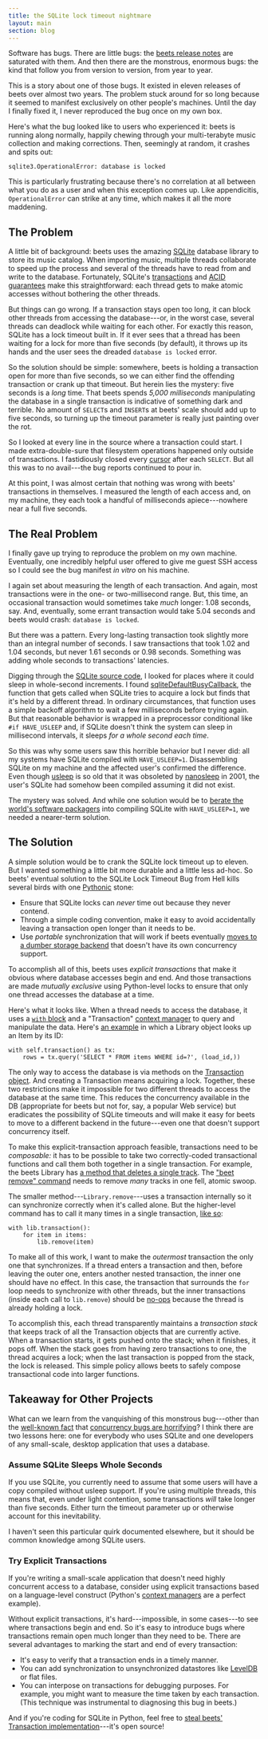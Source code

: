 ```yaml
---
title: the SQLite lock timeout nightmare
layout: main
section: blog
---
```

Software has bugs. There are little bugs: the [beets release notes][relnotes] are saturated with them. And then there are the monstrous, enormous bugs: the kind that follow you from version to version, from year to year.

[relnotes]: http://readthedocs.org/docs/beets/-/changelog.html

This is a story about one of those bugs. It existed in eleven releases of beets over almost two years. The problem stuck around for so long because it seemed to manifest exclusively on other people's machines. Until the day I finally fixed it, I never reproduced the bug once on my own box.

Here's what the bug looked like to users who experienced it: beets is running along normally, happily chewing through your multi-terabyte music collection and making corrections. Then, seemingly at random, it crashes and spits out:

    sqlite3.OperationalError: database is locked

This is particularly frustrating because there's no correlation at all between what you do as a user and when this exception comes up. Like appendicitis, `OperationalError` can strike at any time, which makes it all the more maddening.

## The Problem

A little bit of background: beets uses the amazing [SQLite][] database library to store its music catalog. When importing music, multiple threads collaborate to speed up the process and several of the threads have to read from and write to the database. Fortunately, SQLite's [transactions][] and [ACID guarantees][] make this straightforward: each thread gets to make atomic accesses without bothering the other threads.

[ACID guarantees]: http://en.wikipedia.org/wiki/ACID

But things can go wrong. If a transaction stays open too long, it can block other threads from accessing the database---or, in the worst case, several threads can deadlock while waiting for each other. For exactly this reason, SQLite has a lock timeout built in. If it ever sees that a thread has been waiting for a lock for more than five seconds (by default), it throws up its hands and the user sees the dreaded `database is locked` error.

So the solution should be simple: somewhere, beets is holding a transaction open for more than five seconds, so we can either find the offending transaction or crank up that timeout. But herein lies the mystery: five seconds is a *long* time. That beets spends *5,000 milliseconds* manipulating the database in a single transaction is indicative of something dark and terrible. No amount of `SELECT`s and `INSERT`s at beets' scale should add up to five seconds, so turning up the timeout parameter is really just painting over the rot.

So I looked at every line in the source where a transaction could start. I made extra-double-sure that filesystem operations happened only outside of transactions. I fastidiously closed every [cursor][] after each `SELECT`. But all this was to no avail---the bug reports continued to pour in.

At this point, I was almost certain that nothing was wrong with beets' transactions in themselves. I measured the length of each access and, on my machine, they each took a handful of milliseconds apiece---nowhere near a full five seconds.

## The Real Problem

I finally gave up trying to reproduce the problem on my own machine. Eventually, one incredibly helpful user offered to give me guest SSH access so I could see the bug manifest *in vitro* on his machine.

I again set about measuring the length of each transaction. And again, most transactions were in the one- or two-millisecond range. But, this time, an occasional transaction would sometimes take *much* longer: 1.08 seconds, say. And, eventually, some errant transaction would take 5.04 seconds and beets would crash: `database is locked`.

But there was a pattern. Every long-lasting transaction took slightly more than an integral number of seconds. I saw transactions that took 1.02 and 1.04 seconds, but never 1.61 seconds or 0.98 seconds. Something was adding whole seconds to transactions' latencies.

Digging through the [SQLite source code][sqlite source], I looked for places where it could sleep in whole-second increments. I found [sqliteDefaultBusyCallback][dbc], the function that gets called when SQLite tries to acquire a lock but finds that it's held by a different thread. In ordinary circumstances, that function uses a simple backoff algorithm to wait a few milliseconds before trying again. But that reasonable behavior is wrapped in a preprocessor conditional like `#if HAVE_USLEEP` and, if SQLite doesn't think the system can sleep in millisecond intervals, it sleeps *for a whole second each time*.

So this was why some users saw this horrible behavior but I never did: all my systems have SQLite compiled with `HAVE_USLEEP=1`. Disassembling SQLite on my machine and the affected user's confirmed the difference. Even though [usleep][] is so old that it was obsoleted by [nanosleep][] in 2001, the user's SQLite had somehow been compiled assuming it did not exist.

The mystery was solved. And while one solution would be to [berate the world's software packagers][bsdemail] into compiling SQLite with `HAVE_USLEEP=1`, we needed a nearer-term solution.

[nanosleep]: http://pubs.opengroup.org/onlinepubs/7908799/xsh/nanosleep.html
[usleep]: http://pubs.opengroup.org/onlinepubs/7908799/xsh/usleep.html
[dbc]: http://read.cs.ucla.edu/~vandebo/sqlite/source/src/main.c#L305
[sqlite source]: http://www.sqlite.org/download.html
[bsdemail]: http://mail-index.netbsd.org/current-users/2012/06/01/msg020320.html

## The Solution

A simple solution would be to crank the SQLite lock timeout up to eleven. But I wanted something a little bit more durable and a little less ad-hoc. So beets' eventual solution to the SQLite Lock Timeout Bug from Hell kills several birds with one [Pythonic][zen] stone:

* Ensure that SQLite locks can *never* time out because they never contend.
* Through a simple coding convention, make it easy to avoid accidentally leaving a transaction open longer than it needs to be.
* Use *portable* synchronization that will work if beets eventually [moves to a dumber storage backend][nosql] that doesn't have its own concurrency support.

To accomplish all of this, beets uses *explicit transactions* that make it obvious where database accesses begin and end. And those transactions are made *mutually exclusive* using Python-level locks to ensure that only one thread accesses the database at a time.

Here's what it looks like. When a thread needs to access the database, it uses a [`with` block][with] and a "Transaction" [context manager][ctx] to query and manipulate the data. Here's [an example](https://github.com/beetbox/beets/blob/master/beets/library.py#L1182) in which a Library object looks up an Item by its ID:

    with self.transaction() as tx:
        rows = tx.query('SELECT * FROM items WHERE id=?', (load_id,))

The only way to access the database is via methods on the [Transaction object][txn]. And creating a Transaction means acquiring a lock. Together, these two restrictions make it impossible for two different threads to access the database at the same time. This reduces the concurrency available in the DB (appropriate for beets but not for, say, a popular Web service) but eradicates the possibility of SQLite timeouts and will make it easy for beets to move to a different backend in the future---even one that doesn't support concurrency itself.

[txn]: https://github.com/beetbox/beets/blob/master/beets/library.py#L919

To make this explicit-transaction approach feasible, transactions need to be *composable:* it has to be possible to take two correctly-coded transactional functions and call them both together in a single transaction. For example, the beets Library has [a method that deletes a single track](https://github.com/beetbox/beets/blob/master/beets/library.py#L1220). The ["beet remove" command][beet remove] needs to remove *many* tracks in one fell, atomic swoop.

The smaller method---`Library.remove`---uses a transaction internally so it can synchronize correctly when it's called alone. But the higher-level command has to call it many times in a single transaction, [like so](https://github.com/beetbox/beets/blob/master/beets/ui/commands.py#L984):

    with lib.transaction():
        for item in items:
            lib.remove(item)

To make all of this work, I want to make the *outermost* transaction the only one that synchronizes. If a thread enters a transaction and then, before leaving the outer one, enters another nested transaction, the inner one should have no effect. In this case, the transaction that surrounds the `for` loop needs to synchronize with other threads, but the inner transactions (inside each call to ``lib.remove``) should be [no-ops][nop] because the thread is already holding a lock.

To accomplish this, each thread transparently maintains a *transaction stack* that keeps track of all the Transaction objects that are currently active. When a transaction starts, it gets pushed onto the stack; when it finishes, it pops off. When the stack goes from having zero transactions to one, the thread acquires a lock; when the last transaction is popped from the stack, the lock is released. This simple policy allows beets to safely compose transactional code into larger functions.

[beet remove]: http://beets.readthedocs.org/en/latest/reference/cli.html#remove
[ctx]: http://docs.python.org/library/stdtypes.html#typecontextmanager
[with]: http://www.python.org/dev/peps/pep-0343/
[zen]: http://www.python.org/dev/peps/pep-0020/
[nosql]: https://github.com/beetbox/beets/wiki/Refactoring
[nop]: http://en.wikipedia.org/wiki/NOP

## Takeaway for Other Projects

What can we learn from the vanquishing of this monstrous bug---other than the [well-known fact][cbug classification] that [concurrency bugs are horrifying][heisenbug]? I think there are two lessons here: one for everybody who uses SQLite and one developers of any small-scale, desktop application that uses a database. 

[heisenbug]: http://en.wiktionary.org/wiki/heisenbug
[cbug classification]: http://www.cs.columbia.edu/~junfeng/09fa-e6998/papers/concurrency-bugs.pdf

### Assume SQLite Sleeps Whole Seconds

If you use SQLite, you currently need to assume that some users will have a copy compiled without usleep support. If you're using multiple threads, this means that, even under light contention, some transactions *will* take longer than five seconds. Either turn the timeout parameter up or otherwise account for this inevitability.

I haven't seen this particular quirk documented elsewhere, but it should be common knowledge among SQLite users.

### Try Explicit Transactions

If you're writing a small-scale application that doesn't need highly concurrent access to a database, consider using explicit transactions based on a language-level construct (Python's [context managers][ctx] are a perfect example).

Without explicit transactions, it's hard---impossible, in some cases---to see where transactions begin and end. So it's easy to introduce bugs where transactions remain open much longer than they need to be. There are several advantages to marking the start and end of every transaction:

* It's easy to verify that a transaction ends in a timely manner.
* You can add synchronization to unsynchronized datastores like [LevelDB][] or flat files.
* You can interpose on transactions for debugging purposes. For example, you might want to measure the time taken by each transaction. (This technique was instrumental to diagnosing this bug in beets.)

And if you're coding for SQLite in Python, feel free to [steal beets' Transaction implementation][txn]---it's open source!

[LevelDB]: http://code.google.com/p/leveldb/
[cursor]: http://docs.python.org/library/sqlite3.html#cursor-objects
[transactions]: http://www.sqlite.org/lang_transaction.html
[SQLite]: http://www.sqlite.org/
